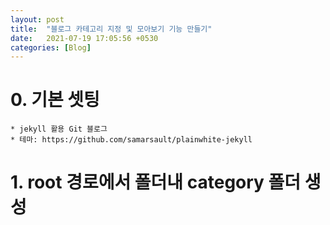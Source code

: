 ```yaml
---
layout: post
title:  "블로그 카테고리 지정 및 모아보기 기능 만들기"
date:   2021-07-19 17:05:56 +0530
categories: [Blog]
---
```

# 0. 기본 셋팅
```
* jekyll 활용 Git 블로그
* 테마: https://github.com/samarsault/plainwhite-jekyll
```

# 1. root 경로에서 폴더내 category 폴더 생성
```

```
